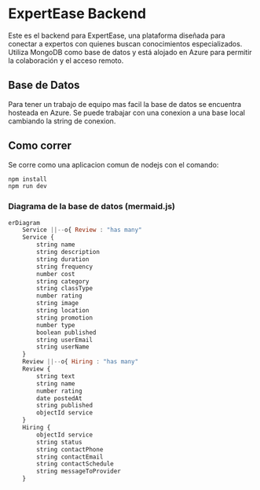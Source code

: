 
# ExpertEase Backend
Este es el backend para ExpertEase, una plataforma diseñada para conectar a expertos con quienes buscan conocimientos especializados. Utiliza MongoDB como base de datos y está alojado en Azure para permitir la colaboración y el acceso remoto.

## Base de Datos

Para tener un trabajo de equipo mas facil la base de datos se encuentra hosteada en Azure. Se puede trabajar con una conexion a una base local cambiando la string de conexion.

## Como correr

Se corre como una aplicacion comun de nodejs con el comando:

```javascript
npm install
npm run dev
```

### Diagrama de la base de datos (mermaid.js)

```mermaid.js
erDiagram
    Service ||--o{ Review : "has many"
    Service {
        string name
        string description
        string duration
        string frequency
        number cost
        string category
        string classType
        number rating
        string image
        string location
        string promotion
        number type
        boolean published
        string userEmail
        string userName
    }
    Review ||--o{ Hiring : "has many"
    Review {
        string text
        string name
        number rating
        date postedAt
        string published
        objectId service
    }
    Hiring {
        objectId service
        string status
        string contactPhone
        string contactEmail
        string contactSchedule
        string messageToProvider
    }

```